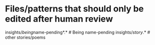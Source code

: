 # Files/patterns that should only be edited after human review

insights/*being*name-pending*.*     # Being name-pending
insights/*story*.*            # other stories/poems

